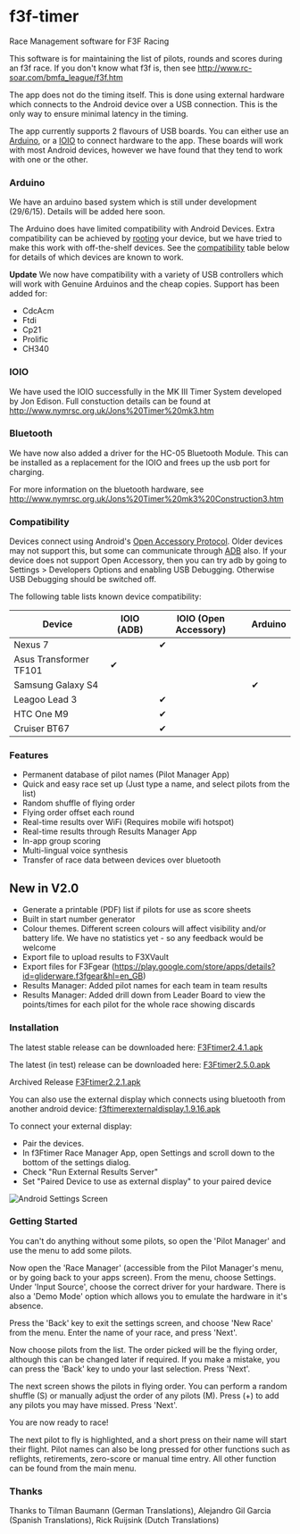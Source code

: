 # f3f-timer

Race Management software for F3F Racing

This software is for maintaining the list of pilots, rounds and scores during an f3f race.
If you don't know what f3f is, then see http://www.rc-soar.com/bmfa_league/f3f.htm

The app does not do the timing itself. This is done using external hardware which connects to the Android device over a USB connection. This is the only way to ensure minimal latency in the timing.

The app currently supports 2 flavours of USB boards. You can either use an <a href="https://www.arduino.cc">Arduino</a>, or a <a href="https://www.sparkfun.com/products/10748">IOIO<a> to connect hardware to the app. These boards will work with most Android devices, however we have found that they tend to work with one or the other.

### Arduino
We have an arduino based system which is still under development (29/6/15). Details will be added here soon.

The Arduino does have limited compatibility with Android Devices. Extra compatibility can be achieved by <a href="https://en.wikipedia.org/wiki/Rooting_(Android_OS)">rooting</a> your device, but we have tried to make this work with off-the-shelf devices. See the <a href="https://github.com/marktreble/f3f-timer/blob/master/README.md#compatibility">compatibility</a> table below for details of which devices are known to work.

**Update**
We now have compatibility with a variety of USB controllers which will work with Genuine Arduinos and the cheap copies.
Support has been added for:
- CdcAcm
- Ftdi
- Cp21
- Prolific
- CH340

### IOIO
We have used the IOIO successfully in the MK III Timer System developed by Jon Edison. Full constuction details can be found at http://www.nymrsc.org.uk/Jons%20Timer%20mk3.htm

### Bluetooth
We have now also added a driver for the HC-05 Bluetooth Module. This can be installed as a replacement for the IOIO and frees up the usb port for charging.

For more information on the bluetooth hardware, see <a href="http://www.nymrsc.org.uk/Jons%20Timer%20mk3%20Construction3.htm">http://www.nymrsc.org.uk/Jons%20Timer%20mk3%20Construction3.htm</a>

### Compatibility

Devices connect using Android's <a href="http://source.android.com/accessories/protocol.html">Open Accessory Protocol</a>. Older devices may not support this, but some can communicate through <a href="http://developer.android.com/tools/help/adb.html">ADB</a> also. If your device does not support Open Accessory, then you can try adb by going to Settings > Developers Options and enabling USB Debugging. Otherwise USB Debugging should be switched off.

The following table lists known device compatibility:

| Device                 | IOIO (ADB) | IOIO (Open Accessory) | Arduino |
|------------------------|------------|-----------------------|---------|
| Nexus 7                |            | ✔                     |         |
| Asus Transformer TF101 | ✔          |                       |         |
| Samsung Galaxy S4      |            |                       | ✔       |
| Leagoo Lead 3          |            | ✔                     |         |
| HTC One M9             |            | ✔                     |         |
| Cruiser BT67           |            | ✔                     |         |

### Features

- Permanent database of pilot names (Pilot Manager App)
- Quick and easy race set up (Just type a name, and select pilots from the list)
- Random shuffle of flying order
- Flying order offset each round
- Real-time results over WiFi (Requires mobile wifi hotspot)
- Real-time results through Results Manager App
- In-app group scoring
- Multi-lingual voice synthesis
- Transfer of race data between devices over bluetooth

## New in V2.0

- Generate a printable (PDF) list if pilots for use as score sheets
- Built in start number generator
- Colour themes. Different screen colours will affect visibility and/or battery life. We have no statistics yet - so any feedback would be welcome
- Export file to upload results to F3XVault
- Export files for F3Fgear (https://play.google.com/store/apps/details?id=gliderware.f3fgear&hl=en_GB)
- Results Manager: Added pilot names for each team in team results
- Results Manager: Added drill down from Leader Board to view the points/times for each pilot for the whole race showing discards

### Installation


The latest stable release can be downloaded here:
<a href="https://www.marktreble.co.uk/clients/f3f/F3Ftimer2.4.1.apk">F3Ftimer2.4.1.apk</a>

The latest (in test) release can be downloaded here:
<a href="https://www.marktreble.co.uk/clients/f3f/F3Ftimer2.5.0.apk">F3Ftimer2.5.0.apk</a>

Archived Release
<a href="https://www.marktreble.co.uk/clients/f3f/F3Ftimer2.2.1.apk">F3Ftimer2.2.1.apk</a>

You can also use the external display which connects using bluetooth from another android device:
<a href="https://www.marktreble.co.uk/clients/f3f/f3ftimerexternaldisplay.1.9.16.apk">f3ftimerexternaldisplay.1.9.16.apk</a>

To connect your external display:
* Pair the devices.
* In f3Ftimer Race Manager App, open Settings and scroll down to the bottom of the settings dialog.
* Check "Run External Results Server"
* Set "Paired Device to use as external display" to your paired device

![Android Settings Screen](https://github.com/marktreble/f3f-timer/blob/master/images/extdisp-setup.png)

### Getting Started

You can't do anything without some pilots, so open the 'Pilot Manager' and use the menu to add some pilots.

Now open the 'Race Manager' (accessible from the Pilot Manager's menu, or by going back to your apps screen). From the menu, choose Settings. Under 'Input Source', choose the correct driver for your hardware. There is also a 'Demo Mode' option which allows you to emulate the hardware in it's absence.

Press the 'Back' key to exit the settings screen, and choose 'New Race' from the menu. Enter the name of your race, and press 'Next'.

Now choose pilots from the list. The order picked will be the flying order, although this can be changed later if required. If you make a mistake, you can press the 'Back' key to undo your last selection. Press 'Next'.

The next screen shows the pilots in flying order. You can perform a random shuffle (S) or manually adjust the order of any pilots (M). Press (+) to add any pilots you may have missed. Press 'Next'.

You are now ready to race!

The next pilot to fly is highlighted, and a short press on their name will start their flight. Pilot names can also be long pressed for other functions such as reflights, retirements, zero-score or manual time entry. All other function can be found from the main menu.

### Thanks
Thanks to Tilman Baumann (German Translations), Alejandro Gil Garcia (Spanish Translations), Rick Ruijsink (Dutch Translations)






